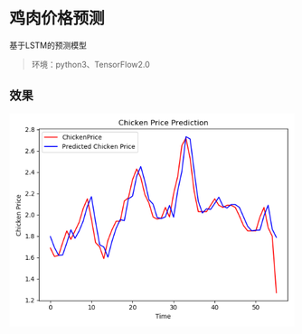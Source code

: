 # 鸡肉价格预测

基于LSTM的预测模型

> 环境：python3、TensorFlow2.0

## 效果

![image](http://github.com/DD152/Chicken-Price-Predicate/raw/master/images/prediction.png)

